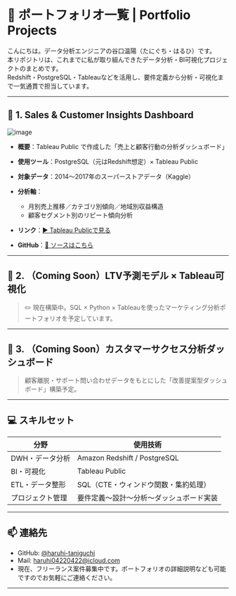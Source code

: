 # 🎯 ポートフォリオ一覧 | Portfolio Projects

こんにちは。データ分析エンジニアの谷口温陽（たにぐち・はるひ）です。  
本リポジトリは、これまでに私が取り組んできたデータ分析・BI可視化プロジェクトのまとめです。  
Redshift・PostgreSQL・Tableauなどを活用し、要件定義から分析・可視化まで一気通貫で担当しています。

---

## 🔹 1. Sales & Customer Insights Dashboard

![image](https://github.com/user-attachments/assets/fbd7ae90-b9ef-46c8-b265-335c3a9410eb)

- **概要**：Tableau Public で作成した「売上と顧客行動の分析ダッシュボード」
- **使用ツール**：PostgreSQL（元はRedshift想定）× Tableau Public
- **対象データ**：2014〜2017年のスーパーストアデータ（Kaggle）
- **分析軸**：
  - 月別売上推移／カテゴリ別傾向／地域別収益構造
  - 顧客セグメント別のリピート傾向分析
- **リンク**：[▶ Tableau Publicで見る](https://public.tableau.com/app/profile/taniguchi.haruhi/viz/_17518802990720/SalesCustomerInsights)

- **GitHub**：[📁 ソースはこちら](https://github.com/haruhi-taniguchi/tableau-sales-dashboard)

---

## 🔹 2. （Coming Soon）LTV予測モデル × Tableau可視化

> ✏️ 現在構築中。SQL × Python × Tableauを使ったマーケティング分析ポートフォリオを予定しています。

---

## 🔹 3. （Coming Soon）カスタマーサクセス分析ダッシュボード

> 顧客離脱・サポート問い合わせデータをもとにした「改善提案型ダッシュボード」構築予定。

---

## 💻 スキルセット

| 分野               | 使用技術                            |
|--------------------|--------------------------------------|
| DWH・データ分析    | Amazon Redshift / PostgreSQL         |
| BI・可視化         | Tableau Public                       |
| ETL・データ整形    | SQL（CTE・ウィンドウ関数・集約処理）|
| プロジェクト管理   | 要件定義〜設計〜分析〜ダッシュボード実装 |

---

## 📫 連絡先

- GitHub: [@haruhi-taniguchi](https://github.com/haruhi-taniguchi)
- Mail: haruhi04220422@icloud.com
- 現在、フリーランス案件募集中です。ポートフォリオの詳細説明なども可能ですのでお気軽にご連絡ください。

---

